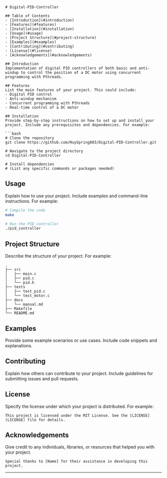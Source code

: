 ```
# Digital-PID-Controller

## Table of Contents
- [Introduction](#introduction)
- [Features](#features)
- [Installation](#installation)
- [Usage](#usage)
- [Project Structure](#project-structure)
- [Examples](#examples)
- [Contributing](#contributing)
- [License](#license)
- [Acknowledgements](#acknowledgements)

## Introduction
Implementation of digital PID controllers of both basic and anti-windup to control the position of a DC motor using concurrent programming with Pthreads.

## Features
List the main features of your project. This could include:
- Digital PID control
- Anti-windup mechanism
- Concurrent programming with Pthreads
- Real-time control of a DC motor

## Installation
Provide step-by-step instructions on how to set up and install your project. Include any prerequisites and dependencies. For example:

```bash
# Clone the repository
git clone https://github.com/HuySpring883/Digital-PID-Controller.git

# Navigate to the project directory
cd Digital-PID-Controller

# Install dependencies
# (List any specific commands or packages needed)
```

## Usage
Explain how to use your project. Include examples and command-line instructions. For example:

```bash
# Compile the code
make

# Run the PID controller
./pid_controller
```

## Project Structure
Describe the structure of your project. For example:

```
.
├── src
│   ├── main.c
│   ├── pid.c
│   └── pid.h
├── tests
│   ├── test_pid.c
│   └── test_motor.c
├── docs
│   └── manual.md
├── Makefile
└── README.md
```

## Examples
Provide some example scenarios or use cases. Include code snippets and explanations.

## Contributing
Explain how others can contribute to your project. Include guidelines for submitting issues and pull requests.

## License
Specify the license under which your project is distributed. For example:

```
This project is licensed under the MIT License. See the [LICENSE](LICENSE) file for details.
```

## Acknowledgements
Give credit to any individuals, libraries, or resources that helped you with your project.

```
Special thanks to [Name] for their assistance in developing this project.
```

---
